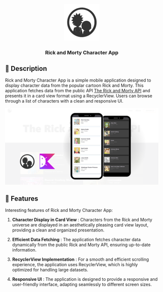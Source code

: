 <div align="center">

<img width="" src="img/logo.png"  width=120 height=120  align="center">

##

### Rick and Morty Character App

</div>

## 📙 Description

Rick and Morty Character App is a simple mobile application designed to display character data from the popular cartoon Rick and Morty. This application fetches data from the public API [The Rick and Morty API](https://rickandmortyapi.com/) and presents it in a card view format using a RecyclerView. Users can browse through a list of characters with a clean and responsive UI.

![Rick and Morty Character App Thumbnail](img/Thumbnail.png)

## 📖 Features

Interesting features of Rick and Morty Character App:

1. **Character Display in Card View** : Characters from the Rick and Morty universe are displayed in an aesthetically pleasing card view layout, providing a clean and organized presentation.

2. **Efficient Data Fetching** : The application fetches character data dynamically from the public Rick and Morty API, ensuring up-to-date information.

3. **RecyclerView Implementation** : For a smooth and efficient scrolling experience, the application uses RecyclerView, which is highly optimized for handling large datasets.

4. **Responsive UI** : The application is designed to provide a responsive and user-friendly interface, adapting seamlessly to different screen sizes.